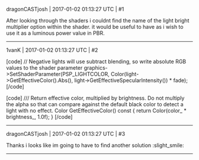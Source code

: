 dragonCASTjosh | 2017-01-02 01:13:27 UTC | #1

After looking through the shaders i couldnt find the name of the light bright multiplier option within the shader. it would be useful to have as i wish to use it as a luminous power value in PBR.

-------------------------

1vanK | 2017-01-02 01:13:27 UTC | #2

[code]            // Negative lights will use subtract blending, so write absolute RGB values to the shader parameter
            graphics->SetShaderParameter(PSP_LIGHTCOLOR, Color(light->GetEffectiveColor().Abs(),
                light->GetEffectiveSpecularIntensity()) * fade);
[/code]

[code]    /// Return effective color, multiplied by brightness. Do not multiply the alpha so that can compare against the default black color to detect a light with no effect.
    Color GetEffectiveColor() const { return Color(color_ * brightness_, 1.0f); }
[/code]

-------------------------

dragonCASTjosh | 2017-01-02 01:13:27 UTC | #3

Thanks i looks like im going to have to find another solution :slight_smile:

-------------------------

